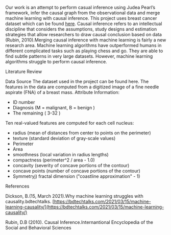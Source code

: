 
Our work is an attempt to perform casual inference using Judea Pearl’s framework, infer the causal graph from the observational data 
and merge machine learning with causal inference. This project uses breast cancer dataset which can be found
[here](https://www.kaggle.com/uciml/breast-cancer-wisconsin-data). Causal inference 
refers to an intellectual discipline that considers the assumptions, study designs and estimation strategies that allow researchers 
to draw causal conclusion based on data (Rubin, 2010).Merging causal inference with machine learning is fairly a new research area.
Machine learning algorithms have outperformed humans in different complicated tasks such as playing chess and go. They are able to find 
subtle patterns in very large datasets. However, machine learning algorithms struggle to perform causal inference.  

Literature Review 

Data Source 
The dataset used in the project can be found here. The features in the data are computed from a digitized image of a fine needle aspirate (FNA) of a breast mass.
Attribute Information:
- ID number 
- Diagnosis (M = malignant, B = benign )
- The remaining ( 3-32 )

Ten real-valued features are computed for each cell nucleus:
- radius (mean of distances from center to points on the perimeter)
- texture (standard deviation of gray-scale values)
- Perimeter
- Area
- smoothness (local variation in radius lengths)
- compactness (perimeter^2 / area - 1.0)
- concavity (severity of concave portions of the contour)
- concave points (number of concave portions of the contour)
- Symmetryj) fractal dimension ("coastline approximation" - 1)



References 

Dickson, B.(15, March 2021).Why machine learning struggles with causality.bdtechtalks. [https://bdtechtalks.com/2021/03/15/machine-learning-causality/](https://bdtechtalks.com/2021/03/15/machine-learning-causality/)

Rubin, D.B (2010). Causal Inference.Internantional Encyclopedia of the Social and Behavioral Sciences

